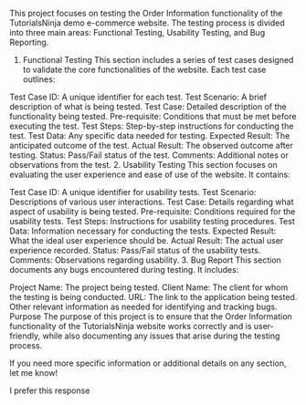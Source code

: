 This project focuses on testing the Order Information functionality of the TutorialsNinja demo e-commerce website. The testing process is divided into three main areas: Functional Testing, Usability Testing, and Bug Reporting.

1. Functional Testing
This section includes a series of test cases designed to validate the core functionalities of the website. Each test case outlines:

Test Case ID: A unique identifier for each test.
Test Scenario: A brief description of what is being tested.
Test Case: Detailed description of the functionality being tested.
Pre-requisite: Conditions that must be met before executing the test.
Test Steps: Step-by-step instructions for conducting the test.
Test Data: Any specific data needed for testing.
Expected Result: The anticipated outcome of the test.
Actual Result: The observed outcome after testing.
Status: Pass/Fail status of the test.
Comments: Additional notes or observations from the test.
2. Usability Testing
This section focuses on evaluating the user experience and ease of use of the website. It contains:

Test Case ID: A unique identifier for usability tests.
Test Scenario: Descriptions of various user interactions.
Test Case: Details regarding what aspect of usability is being tested.
Pre-requisite: Conditions required for the usability tests.
Test Steps: Instructions for usability testing procedures.
Test Data: Information necessary for conducting the tests.
Expected Result: What the ideal user experience should be.
Actual Result: The actual user experience recorded.
Status: Pass/Fail status of the usability tests.
Comments: Observations regarding usability.
3. Bug Report
This section documents any bugs encountered during testing. It includes:

Project Name: The project being tested.
Client Name: The client for whom the testing is being conducted.
URL: The link to the application being tested.
Other relevant information as needed for identifying and tracking bugs.
Purpose
The purpose of this project is to ensure that the Order Information functionality of the TutorialsNinja website works correctly and is user-friendly, while also documenting any issues that arise during the testing process.

If you need more specific information or additional details on any section, let me know! ​​


I prefer this response



